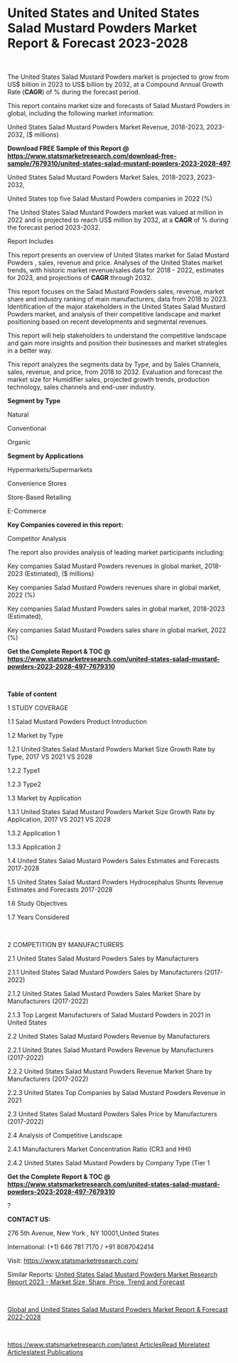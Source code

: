 <h1>United States and United States Salad Mustard Powders Market Report & Forecast 2023-2028</h1><br/><p>The United States Salad Mustard Powders market is projected to grow from US$ billion in 2023 to US$ billion by 2032, at a Compound Annual Growth Rate (<strong>CAGR</strong>) of % during the forecast period.</p>
 
 
 
 <p>This report contains market size and forecasts of Salad Mustard Powders in global, including the following market information:</p>
 
 
 
 <p>United States Salad Mustard Powders Market Revenue, 2018-2023, 2023-2032, ($ millions)</p>
 
 
 
 <p><strong>Download FREE Sample of this Report @ <a href="https://www.statsmarketresearch.com/download-free-sample/7679310/united-states-salad-mustard-powders-2023-2028-497">https://www.statsmarketresearch.com/download-free-sample/7679310/united-states-salad-mustard-powders-2023-2028-497</a></strong></p>
 
 
 
 <p>United States Salad Mustard Powders Market Sales, 2018-2023, 2023-2032,</p>
 
 
 
 <p>United States top five Salad Mustard Powders companies in 2022 (%)</p>
 
 
 
 <p>The United States Salad Mustard Powders market was valued at million in 2022 and is projected to reach US$ million by 2032, at a <strong>CAGR</strong> of % during the forecast period 2023-2032.</p>
 
 
 
 <p>Report Includes</p>
 
 
 
 <p>This report presents an overview of United States market for Salad Mustard Powders , sales, revenue and price. Analyses of the United States market trends, with historic market revenue/sales data for 2018 - 2022, estimates for 2023, and projections of <strong>CAGR</strong> through 2032.</p>
 
 
 
 <p>This report focuses on the Salad Mustard Powders sales, revenue, market share and industry ranking of main manufacturers, data from 2018 to 2023. Identification of the major stakeholders in the United States Salad Mustard Powders market, and analysis of their competitive landscape and market positioning based on recent developments and segmental revenues.</p>
 
 
 
 <p>This report will help stakeholders to understand the competitive landscape and gain more insights and position their businesses and market strategies in a better way.</p>
 
 
 
 <p>This report analyzes the segments data by Type, and by Sales Channels, sales, revenue, and price, from 2018 to 2032. Evaluation and forecast the market size for Humidifier sales, projected growth trends, production technology, sales channels and end-user industry.</p>
 
 
 
 <p><strong>Segment by Type</strong></p>
 
 
 
 <p>Natural</p>
 
 
 
 <p>Conventional</p>
 
 
 
 <p>Organic</p>
 
 
 
 <p><strong>Segment <strong><strong>by Applications</strong></strong></strong></p>
 
 
 
 <p>Hypermarkets/Supermarkets</p>
 
 
 
 <p>Convenience Stores</p>
 
 
 
 <p>Store-Based Retailing</p>
 
 
 
 <p>E-Commerce</p>
 
 
 
 <p><strong>Key Companies covered in this report:</strong></p>
 
 
 
 <p>Competitor Analysis</p>
 
 
 
 <p>The report also provides analysis of leading market participants including:</p>
 
 
 
 <p>Key companies Salad Mustard Powders revenues in global market, 2018-2023 (Estimated), ($ millions)</p>
 
 
 
 <p>Key companies Salad Mustard Powders revenues share in global market, 2022 (%)</p>
 
 
 
 <p>Key companies Salad Mustard Powders sales in global market, 2018-2023 (Estimated),</p>
 
 
 
 <p>Key companies Salad Mustard Powders sales share in global market, 2022 (%)</p>
 
 
 
 <div><b>Get the Complete Report & TOC @ <a href="https://www.statsmarketresearch.com/united-states-salad-mustard-powders-2023-2028-497-7679310">https://www.statsmarketresearch.com/united-states-salad-mustard-powders-2023-2028-497-7679310</a></b></div>
 
 
 
 <p><br />
 
 <b>Table of content</b></p>
 
 
 
 <p>1 STUDY COVERAGE<br />
 
 1.1 Salad Mustard Powders Product Introduction<br />
 
 1.2 Market by Type<br />
 
 1.2.1 United States Salad Mustard Powders Market Size Growth Rate by Type, 2017 VS 2021 VS 2028<br />
 
 1.2.2 Type1<br />
 
 1.2.3 Type2<br />
 
 1.3 Market by Application<br />
 
 1.3.1 United States Salad Mustard Powders Market Size Growth Rate by Application, 2017 VS 2021 VS 2028<br />
 
 1.3.2 Application 1<br />
 
 1.3.3 Application 2<br />
 
 1.4 United States Salad Mustard Powders Sales Estimates and Forecasts 2017-2028<br />
 
 1.5 United States Salad Mustard Powders Hydrocephalus Shunts Revenue Estimates and Forecasts 2017-2028<br />
 
 1.6 Study Objectives<br />
 
 1.7 Years Considered<br />
 
 <br />
 
 2 COMPETITION BY MANUFACTURERS<br />
 
 2.1 United States Salad Mustard Powders Sales by Manufacturers<br />
 
 2.1.1 United States Salad Mustard Powders Sales by Manufacturers (2017-2022)<br />
 
 2.1.2 United States Salad Mustard Powders Sales Market Share by Manufacturers (2017-2022)<br />
 
 2.1.3 Top Largest Manufacturers of Salad Mustard Powders in 2021 in United States<br />
 
 2.2 United States Salad Mustard Powders Revenue by Manufacturers<br />
 
 2.2.1 United States Salad Mustard Powders Revenue by Manufacturers (2017-2022)<br />
 
 2.2.2 United States Salad Mustard Powders Revenue Market Share by Manufacturers (2017-2022)<br />
 
 2.2.3 United States Top Companies by Salad Mustard Powders Revenue in 2021<br />
 
 2.3 United States Salad Mustard Powders Sales Price by Manufacturers (2017-2022)<br />
 
 2.4 Analysis of Competitive Landscape<br />
 
 2.4.1 Manufacturers Market Concentration Ratio (CR3 and HHI)<br />
 
 2.4.2 United States Salad Mustard Powders by Company Type (Tier 1</p>
 
 
 
 <div><b>Get the Complete Report & TOC @ <a href="https://www.statsmarketresearch.com/united-states-salad-mustard-powders-2023-2028-497-7679310">https://www.statsmarketresearch.com/united-states-salad-mustard-powders-2023-2028-497-7679310</a></b></div>
 
 
 
 <p>? </p>
 
 
 
 <p><b>CONTACT US:</b><br />
 
 276 5th Avenue, New York , NY 10001,United States<br />
 
 International: (+1) 646 781 7170 / +91 8087042414<br />
 
 Visit: <a href="https://www.statsmarketresearch.com/">https://www.statsmarketresearch.com/</a><br />
 
 Similar Reports: <a href="https://www.statsmarketresearch.com/united-states-salad-mustard-powders-2023-2028-497-7679310">United States Salad Mustard Powders Market Research Report 2023 - Market Size, Share, Price, Trend and Forecast</a><br />
 
 <br />
 
 <a href="https://www.statsmarketresearch.com/united-states-salad-mustard-powders-2023-2028-497-7679310">Global and United States Salad Mustard Powders Market Report & Forecast 2022-2028</a><br />
 
 <br />
 
 <a href="https://gyeongbokgung.com">https://www.statsmarketresearch.com/</a><a href="https://hallyeomaritime.com">latest Articles</a><a href="https://jingwansa.com">Read More</a><a href="https://nguoiviet.jp/">latest Articles</a><a href="https://www.intelmarketresearch.com/">latest Publications</a></p>